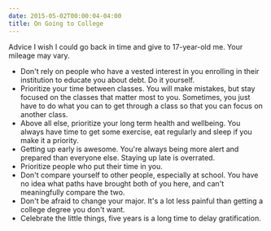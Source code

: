 ```yaml
---
date: 2015-05-02T00:00:04-04:00
title: On Going to College
---
```

Advice I wish I could go back in time and give to 17-year-old me. Your mileage may vary.

* Don't rely on people who have a vested interest in you enrolling in their institution to educate you about debt. Do it yourself.
* Prioritize your time between classes. You will make mistakes, but stay focused on the classes that matter most to you. Sometimes, you just have to do what you can to get through a class so that you can focus on another class.
* Above all else, prioritize your long term health and wellbeing. You always have time to get some exercise, eat regularly and sleep if you make it a priority.
* Getting up early is awesome. You're always being more alert and prepared than everyone else. Staying up late is overrated.
* Prioritize people who put their time in you.
* Don't compare yourself to other people, especially at school. You have no idea what paths have brought both of you here, and can't meaningfully compare the two.
* Don't be afraid to change your major. It's a lot less painful than getting a college degree you don't want.
* Celebrate the little things, five years is a long time to delay gratification.


